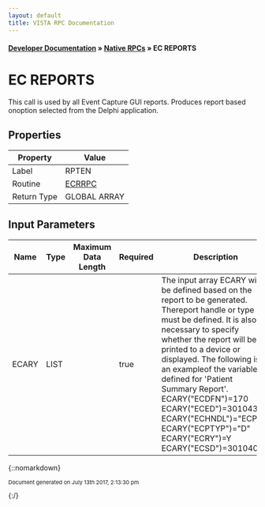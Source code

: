 ```yaml
---
layout: default
title: VISTA RPC Documentation
---
```


#### [Developer Documentation](../index) &#187; [Native RPCs](TableOfContents) &#187; EC REPORTS<br/>
# EC REPORTS

This call is used by all Event Capture GUI reports.  Produces report based onoption selected from the Delphi application.

## Properties

Property | Value
--- | ---
Label | RPTEN
Routine | [ECRRPC](http://code.osehra.org/dox/Routine_ECRRPC_source.html)
Return Type | GLOBAL ARRAY


## Input Parameters

Name | Type | Maximum Data Length | Required | Description
--- | --- | --- | --- | ---
ECARY | LIST |  | true | The input array ECARY will be defined based on the report to be generated. Thereport handle or type must be defined.  It is also necessary to specify whether the report will be printed to a device or displayed. The following is an exampleof the variables defined for &#x27;Patient Summary Report&#x27;.      ECARY(&quot;ECDFN&quot;)&#x3D;170      ECARY(&quot;ECED&quot;)&#x3D;3010430      ECARY(&quot;ECHNDL&quot;)&#x3D;&quot;ECPAT&quot;      ECARY(&quot;ECPTYP&quot;)&#x3D;&quot;D&quot;      ECARY(&quot;ECRY&quot;)&#x3D;Y      ECARY(&quot;ECSD&quot;)&#x3D;3010401



{::nomarkdown} <br/><p style="font-size: 11px">Document generated on July 13th 2017, 2:13:30 pm</p>{:/}